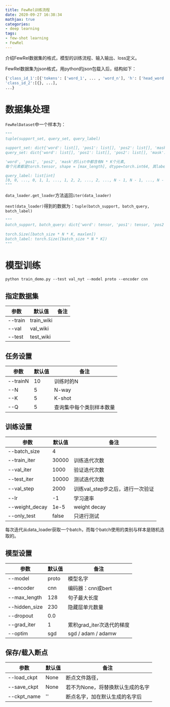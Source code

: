 ```yaml
---
title: FewRel训练流程
date: 2020-09-27 16:38:34
mathjax: true
categories:
- deep learning
tags:
- few-shot learning
- FewRel
---
```


介绍FewRel数据集的格式，模型的训练流程、输入输出、loss定义。

<!--more-->

FewRel数据集为json格式，用python的json包载入后，结构如下：

```python
{'class_id_1':[{'tokens': ['word_1', ... , 'word_n'], 'h': ['head_word', 'Q1331049', [[16]]], 't': ['tail_word', 'Q3056359', [[13, 14]]]}, ...],
'class_id_2':[{}, ...],
...}
```

# 数据集处理

`FewRelDataset`中一个样本为：

```python
"""
tuple(support_set, query_set, query_label)

support_set: dict{'word': list[], 'pos1': list[], 'pos2': list[], 'mask': list[] }
query_set: dict{'word': list[], 'pos1': list[], 'pos2': list[], 'mask': list[] }

'word', 'pos1', 'pos2', 'mask'的list中都含有N * K个元素,
每个元素都是torch.tensor, shape = [max_length], dtype=torch.int64, 其label与query_label对应

query_label: list[int]
[0, 0, ..., 0, 1, 1, ..., 1, 2, 2, ..., 2, ..., N - 1, N - 1, ..., N - 1]
"""
```

`data_loader.get_loader`方法返回`iter(data_loader)`

`next(data_loader)`得到的数据为：`tuple(batch_support, batch_query, batch_label)`

```python
"""
batch_support, batch_query: dict{'word': tensor, 'pos1': tensor, 'pos2': tensor, 'mask': tensor}
    
torch.Size([batch_size * N * K, maxlen])
batch_label: torch.Size([batch_size * N * K])
"""
```

# 模型训练

```shell
python train_demo.py --test val_nyt --model proto --encoder cnn
```

## 指定数据集

| 参数    | 默认值     | 备注 |
| ------- | ---------- | ---- |
| --train | train_wiki |      |
| --val   | val_wiki   |      |
| --test  | test_wiki  |      |

## 任务设置

| 参数     | 默认值 | 备注                     |
| -------- | ------ | ------------------------ |
| --trainN | 10     | 训练时的N                |
| --N      | 5      | N-way                    |
| --K      | 5      | K-shot                   |
| --Q      | 5      | 查询集中每个类别样本数量 |

## 训练设置

| 参数           | 默认值 | 备注                             |
| -------------- | ------ | -------------------------------- |
| --batch_size   | 4      |                                  |
| --train_iter   | 30000  | 训练迭代次数                     |
| --val_iter     | 1000   | 验证迭代次数                     |
| --test_iter    | 10000  | 测试迭代次数                     |
| --val_step     | 2000   | 训练val_step步之后，进行一次验证 |
| --lr           | -1     | 学习速率                         |
| --weight_decay | 1e-5   | weight decay                     |
| --only_test    | false  | 只进行测试                       |

每次迭代从data_loader获取一个batch，而每个batch使用的类别与样本是随机选取的。

## 模型设置
| 参数          | 默认值 | 备注                      |
| ------------- | ------ | ------------------------- |
| --model       | proto  | 模型名字                  |
| --encoder     | cnn    | 编码器：cnn或bert         |
| --max_length  | 128    | 句子最大长度              |
| --hidden_size | 230    | 隐藏层单元数量            |
| --dropout     | 0.0    |                           |
| --grad_iter   | 1      | 累积grad_iter次迭代的梯度 |
| --optim       | sgd    | sgd / adam / adamw        |

## 保存/载入断点
| 参数        | 默认值 | 备注                             |
| ----------- | ------ | -------------------------------- |
| --load_ckpt | None   | 断点文件路径，                   |
| --save_ckpt | None   | 若不为None，将替换默认生成的名字 |
| --ckpt_name | ''     | 断点名字，加在默认生成的名字后   |


